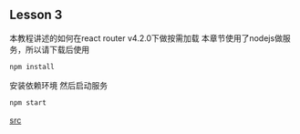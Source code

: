 ## Lesson 3
本教程讲述的如何在react router v4.2.0下做按需加载
本章节使用了nodejs做服务，所以请下载后使用
```Bash
npm install
```
安装依赖环境
然后启动服务
```Bash
npm start
```
[src](https://github.com/jarod2011/webpack-tutorials/blob/master/lesson_3/index.html)
